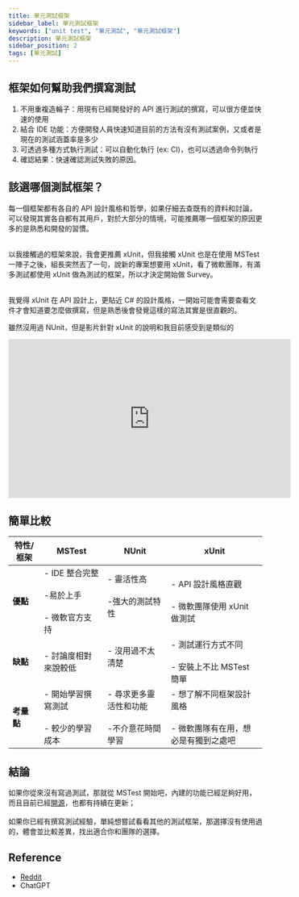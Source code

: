 ```yaml
---
title: 單元測試框架
sidebar_label: 單元測試框架
keywords: ["unit test", "單元測試", "單元測試框架"]
description: 單元測試框架
sidebar_position: 2
tags: [單元測試]
---
```


## 框架如何幫助我們撰寫測試

1. 不用重複造輪子：用現有已經開發好的 API 進行測試的撰寫，可以很方便並快速的使用
2. 結合 IDE 功能：方便開發人員快速知道目前的方法有沒有測試案例，又或者是現在的測試涵蓋率是多少
3. 可透過多種方式執行測試：可以自動化執行 (ex: CI)，也可以透過命令列執行
4. 確認結果：快速確認測試失敗的原因。

## 該選哪個測試框架？

每一個框架都有各自的 API 設計風格和哲學，如果仔細去查既有的資料和討論，可以發現其實各自都有其用戶，對於大部分的情境，可能推薦哪一個框架的原因更多的是熟悉和開發的習慣。<br></br>

以我接觸過的框架來說，我會更推薦 xUnit，但我接觸 xUnit 也是在使用 MSTest 一陣子之後，組長突然丟了一句，說新的專案想要用 xUnit，看了微軟團隊，有滿多測試都使用 xUnit 做為測試的框架，所以才決定開始做 Survey。<br></br>

我覺得 xUnit 在 API 設計上，更貼近 C# 的設計風格，一開始可能會需要查看文件才會知道要怎麼做撰寫，但是熟悉後會發覺這樣的寫法其實是很直觀的。

雖然沒用過 NUnit，但是影片針對 xUnit 的說明和我目前感受到是類似的
<iframe width="560" height="315" src="https://www.youtube.com/embed/JD2ZMxCPnqc?si=NpV0JEqdS0_oqpQo" title="YouTube video player" frameborder="0" allow="accelerometer; autoplay; clipboard-write; encrypted-media; gyroscope; picture-in-picture; web-share" allowfullscreen></iframe>

## 簡單比較

| 特性/框架  | MSTest                                                  | NUnit                                            | xUnit                                                                 |
| ---------- | ------------------------------------------------------- | ------------------------------------------------ | --------------------------------------------------------------------- |
| **優點**   | - IDE 整合完整<br></br>-易於上手<br></br>- 微軟官方支持 | - 靈活性高<br></br>-強大的測試特性<br></br>      | - API 設計風格直觀<br></br>- 微軟團隊使用 xUnit 做測試                |
| **缺點**   | - 討論度相對來說較低                                    | - 沒用過不太清楚<br></br>                        | - 測試運行方式不同<br></br>- 安裝上不比 MSTest 簡單                   |
| **考量點** | - 開始學習撰寫測試<br></br>- 較少的學習成本             | - 尋求更多靈活性和功能<br></br>-不介意花時間學習 | - 想了解不同框架設計風格<br></br>- 微軟團隊有在用，想必是有獨到之處吧 |

## 結論
如果你從來沒有寫過測試，那就從 MSTest 開始吧，內建的功能已經足夠好用，而且目前已經[開源](https://github.com/microsoft/testfx)，也都有持續在更新；<br></br>
如果你已經有撰寫測試經驗，單純想嘗試看看其他的測試框架，那選擇沒有使用過的，體會並比較差異，找出適合你和團隊的選擇。

## Reference
- [Reddit](https://www.reddit.com/r/dotnet/comments/15qr7ew/nunit_xunit_or_mstest/)
- ChatGPT
